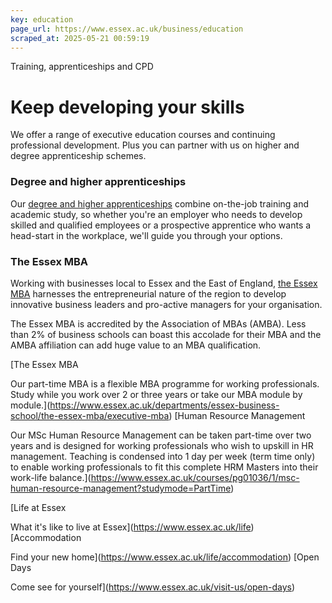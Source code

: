 ```yaml
---
key: education
page_url: https://www.essex.ac.uk/business/education
scraped_at: 2025-05-21 00:59:19
---
```


Training, apprenticeships and CPD

# Keep developing your skills

We offer a range of executive education courses and continuing professional development. Plus you can partner with us on higher and degree apprenticeship schemes.

### Degree and higher apprenticeships

Our [degree and higher apprenticeships](https://www.essex.ac.uk/business/education/degree-and-higher-apprenticeships) combine on-the-job training and academic study, so whether you're an employer who needs to develop skilled and qualified employees or a prospective apprentice who wants a head-start in the workplace, we'll guide you through your options.

### The Essex MBA

Working with businesses local to Essex and the East of England, [the Essex MBA](https://www.essex.ac.uk/departments/essex-business-school/the-essex-mba/executive-mba) harnesses the entrepreneurial nature of the region to develop innovative business leaders and pro-active managers for your organisation.

The Essex MBA is accredited by the Association of MBAs (AMBA). Less than 2% of business schools can boast this accolade for their MBA and the AMBA affiliation can add huge value to an MBA qualification.

[The Essex MBA

Our part-time MBA is a flexible MBA programme for working professionals. Study while you work over 2 or three years or take our MBA module by module.](https://www.essex.ac.uk/departments/essex-business-school/the-essex-mba/executive-mba)
[Human Resource Management

Our MSc Human Resource Management can be taken part-time over two years and is designed for working professionals who wish to upskill in HR management. Teaching is condensed into 1 day per week (term time only) to enable working professionals to fit this complete HRM Masters into their work-life balance.](https://www.essex.ac.uk/courses/pg01036/1/msc-human-resource-management?studymode=PartTime)

[Life at Essex

What it's like to live at Essex](https://www.essex.ac.uk/life)
[Accommodation

Find your new home](https://www.essex.ac.uk/life/accommodation)
[Open Days

Come see for yourself](https://www.essex.ac.uk/visit-us/open-days)